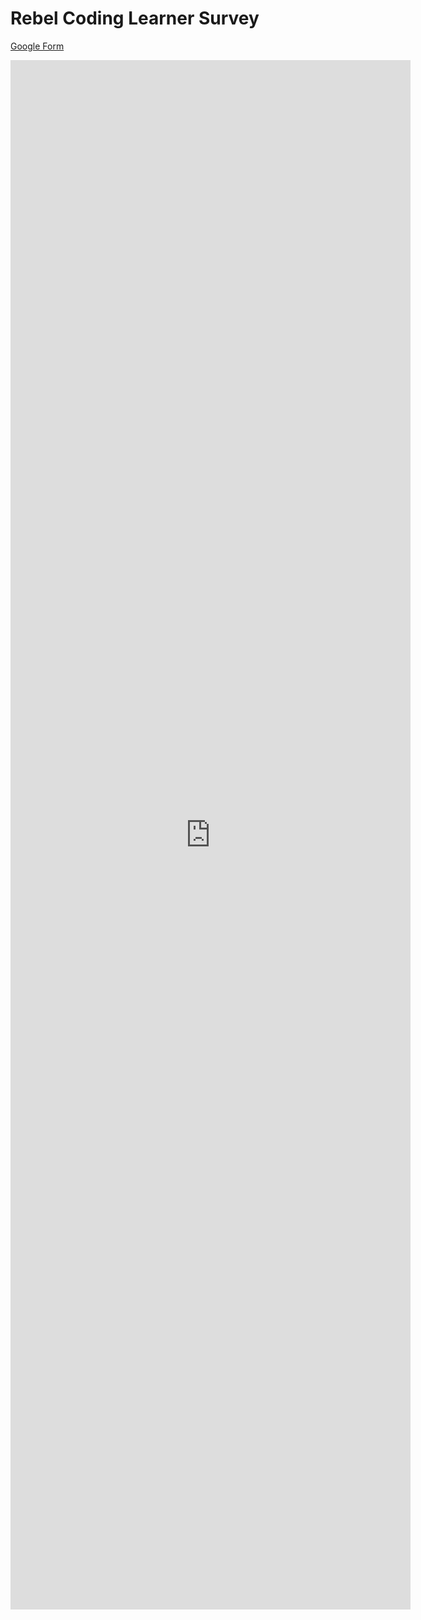 # Rebel Coding Learner Survey

[Google Form](https://docs.google.com/forms/d/e/1FAIpQLSdWNcTyMJphSJb_3JRbiJ56Euuti3A6awlaBCDzT-fkrJ5IZQ/viewform?usp=sf_link)

<iframe src="https://docs.google.com/forms/d/e/1FAIpQLSdWNcTyMJphSJb_3JRbiJ56Euuti3A6awlaBCDzT-fkrJ5IZQ/viewform?embedded=true" width="640" height="2479" frameborder="0" marginheight="0" marginwidth="0">Loading…</iframe>